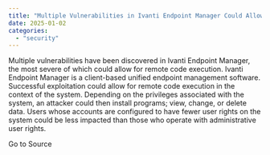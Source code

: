 ```yaml
---
title: "Multiple Vulnerabilities in Ivanti Endpoint Manager Could Allow for Remote Code Execution"
date: 2025-01-02
categories: 
  - "security"
---
```


Multiple vulnerabilities have been discovered in Ivanti Endpoint Manager, the most severe of which could allow for remote code execution. Ivanti Endpoint Manager is a client-based unified endpoint management software. Successful exploitation could allow for remote code execution in the context of the system. Depending on the privileges associated with the system, an attacker could then install programs; view, change, or delete data. Users whose accounts are configured to have fewer user rights on the system could be less impacted than those who operate with administrative user rights.

Go to Source
